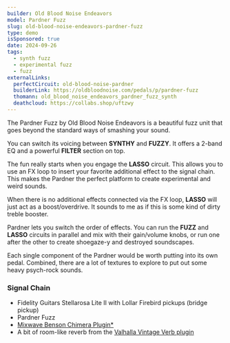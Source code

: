 ```yaml
---
builder: Old Blood Noise Endeavors
model: Pardner Fuzz
slug: old-blood-noise-endeavors-pardner-fuzz
type: demo
isSponsored: true
date: 2024-09-26
tags:
  - synth fuzz
  - experimental fuzz
  - fuzz
externalLinks:
  perfectCircuit: old-blood-noise-pardner
  builderLink: https://oldbloodnoise.com/pedals/p/pardner-fuzz
  thomann: old_blood_noise_endeavors_pardner_fuzz_synth
  deathcloud: https://collabs.shop/uftzwy
---
```


The Pardner Fuzz by Old Blood Noise Endeavors is a beautiful fuzz unit that goes beyond the standard ways of smashing your sound.

You can switch its voicing between **SYNTHY** and **FUZZY**. It offers a 2-band EQ and a powerful **FILTER** section on top.

The fun really starts when you engage the **LASSO** circuit. This allows you to use an FX loop to insert your favorite additional effect to the signal chain. This makes the Pardner the perfect platform to create experimental and weird sounds.

When there is no additional effects connected via the FX loop, **LASSO** will just act as a boost/overdrive. It sounds to me as if this is some kind of dirty treble booster.

Pardner lets you switch the order of effects. You can run the **FUZZ** and **LASSO** circuits in parallel and mix with their gain/volume knobs, or run one after the other to create shoegaze-y and destroyed soundscapes.

Each single component of the Pardner would be worth putting into its own pedal. Combined, there are a lot of textures to explore to put out some heavy psych-rock sounds.

### Signal Chain

- Fidelity Guitars Stellarosa Lite II with Lollar Firebird pickups (bridge pickup)
- Pardner Fuzz
- [Mixwave Benson Chimera Plugin\*](https://sweetwater.sjv.io/B0N2PL)
- A bit of room-like reverb from the [Valhalla Vintage Verb plugin](https://valhalladsp.com/shop/reverb/valhalla-vintage-verb/)
